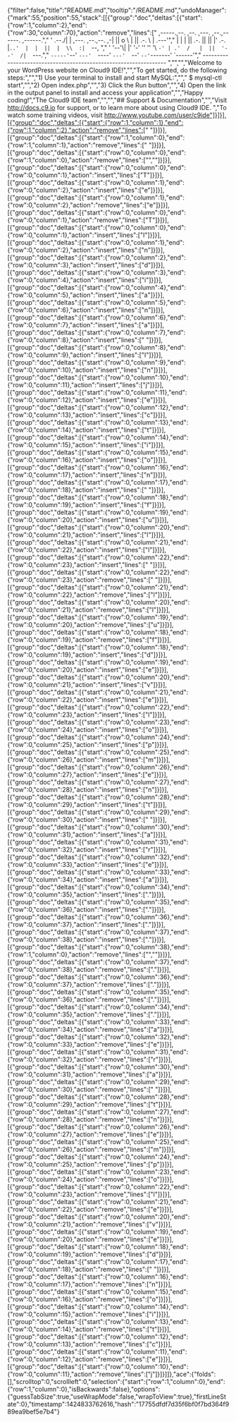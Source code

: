 {"filter":false,"title":"README.md","tooltip":"/README.md","undoManager":{"mark":55,"position":55,"stack":[[{"group":"doc","deltas":[{"start":{"row":1,"column":2},"end":{"row":30,"column":70},"action":"remove","lines":["   ,-----.,--.                  ,--. ,---.   ,--.,------.  ,------.","    '  .--./|  | ,---. ,--.,--. ,-|  || o   \\  |  ||  .-.  \\ |  .---'","    |  |    |  || .-. ||  ||  |' .-. |`..'  |  |  ||  |  \\  :|  `--, ","    '  '--'\\|  |' '-' ''  ''  '\\ `-' | .'  /   |  ||  '--'  /|  `---.","     `-----'`--' `---'  `----'  `---'  `--'    `--'`-------' `------'","    ----------------------------------------------------------------- ","","","Welcome to your WordPress website on Cloud9 IDE!","","To get started, do the following steps:","","1) Use your terminal to install and start MySQL:","","   $ mysql-ctl start","","2) Open index.php","","3) Click the Run button","","4) Open the link in the output panel to install and access your application","","Happy coding!","The Cloud9 IDE team","","","## Support & Documentation","","Visit http://docs.c9.io for support, or to learn more about using Cloud9 IDE. ","To watch some training videos, visit http://www.youtube.com/user/c9ide"]}]}],[{"group":"doc","deltas":[{"start":{"row":1,"column":1},"end":{"row":1,"column":2},"action":"remove","lines":[" "]}]}],[{"group":"doc","deltas":[{"start":{"row":1,"column":0},"end":{"row":1,"column":1},"action":"remove","lines":[" "]}]}],[{"group":"doc","deltas":[{"start":{"row":0,"column":0},"end":{"row":1,"column":0},"action":"remove","lines":["",""]}]}],[{"group":"doc","deltas":[{"start":{"row":0,"column":0},"end":{"row":0,"column":1},"action":"insert","lines":["T"]}]}],[{"group":"doc","deltas":[{"start":{"row":0,"column":1},"end":{"row":0,"column":2},"action":"insert","lines":["e"]}]}],[{"group":"doc","deltas":[{"start":{"row":0,"column":1},"end":{"row":0,"column":2},"action":"remove","lines":["e"]}]}],[{"group":"doc","deltas":[{"start":{"row":0,"column":0},"end":{"row":0,"column":1},"action":"remove","lines":["T"]}]}],[{"group":"doc","deltas":[{"start":{"row":0,"column":0},"end":{"row":0,"column":1},"action":"insert","lines":["I"]}]}],[{"group":"doc","deltas":[{"start":{"row":0,"column":1},"end":{"row":0,"column":2},"action":"insert","lines":["n"]}]}],[{"group":"doc","deltas":[{"start":{"row":0,"column":2},"end":{"row":0,"column":3},"action":"insert","lines":["d"]}]}],[{"group":"doc","deltas":[{"start":{"row":0,"column":3},"end":{"row":0,"column":4},"action":"insert","lines":["i"]}]}],[{"group":"doc","deltas":[{"start":{"row":0,"column":4},"end":{"row":0,"column":5},"action":"insert","lines":["a"]}]}],[{"group":"doc","deltas":[{"start":{"row":0,"column":5},"end":{"row":0,"column":6},"action":"insert","lines":["n"]}]}],[{"group":"doc","deltas":[{"start":{"row":0,"column":6},"end":{"row":0,"column":7},"action":"insert","lines":["a"]}]}],[{"group":"doc","deltas":[{"start":{"row":0,"column":7},"end":{"row":0,"column":8},"action":"insert","lines":[" "]}]}],[{"group":"doc","deltas":[{"start":{"row":0,"column":8},"end":{"row":0,"column":9},"action":"insert","lines":["I"]}]}],[{"group":"doc","deltas":[{"start":{"row":0,"column":9},"end":{"row":0,"column":10},"action":"insert","lines":["n"]}]}],[{"group":"doc","deltas":[{"start":{"row":0,"column":10},"end":{"row":0,"column":11},"action":"insert","lines":["j"]}]}],[{"group":"doc","deltas":[{"start":{"row":0,"column":11},"end":{"row":0,"column":12},"action":"insert","lines":["e"]}]}],[{"group":"doc","deltas":[{"start":{"row":0,"column":12},"end":{"row":0,"column":13},"action":"insert","lines":["c"]}]}],[{"group":"doc","deltas":[{"start":{"row":0,"column":13},"end":{"row":0,"column":14},"action":"insert","lines":["t"]}]}],[{"group":"doc","deltas":[{"start":{"row":0,"column":14},"end":{"row":0,"column":15},"action":"insert","lines":["i"]}]}],[{"group":"doc","deltas":[{"start":{"row":0,"column":15},"end":{"row":0,"column":16},"action":"insert","lines":["o"]}]}],[{"group":"doc","deltas":[{"start":{"row":0,"column":16},"end":{"row":0,"column":17},"action":"insert","lines":["n"]}]}],[{"group":"doc","deltas":[{"start":{"row":0,"column":17},"end":{"row":0,"column":18},"action":"insert","lines":[" "]}]}],[{"group":"doc","deltas":[{"start":{"row":0,"column":18},"end":{"row":0,"column":19},"action":"insert","lines":["f"]}]}],[{"group":"doc","deltas":[{"start":{"row":0,"column":19},"end":{"row":0,"column":20},"action":"insert","lines":["u"]}]}],[{"group":"doc","deltas":[{"start":{"row":0,"column":20},"end":{"row":0,"column":21},"action":"insert","lines":["l"]}]}],[{"group":"doc","deltas":[{"start":{"row":0,"column":21},"end":{"row":0,"column":22},"action":"insert","lines":["l"]}]}],[{"group":"doc","deltas":[{"start":{"row":0,"column":22},"end":{"row":0,"column":23},"action":"insert","lines":[" "]}]}],[{"group":"doc","deltas":[{"start":{"row":0,"column":22},"end":{"row":0,"column":23},"action":"remove","lines":[" "]}]}],[{"group":"doc","deltas":[{"start":{"row":0,"column":21},"end":{"row":0,"column":22},"action":"remove","lines":["l"]}]}],[{"group":"doc","deltas":[{"start":{"row":0,"column":20},"end":{"row":0,"column":21},"action":"remove","lines":["l"]}]}],[{"group":"doc","deltas":[{"start":{"row":0,"column":19},"end":{"row":0,"column":20},"action":"remove","lines":["u"]}]}],[{"group":"doc","deltas":[{"start":{"row":0,"column":18},"end":{"row":0,"column":19},"action":"remove","lines":["f"]}]}],[{"group":"doc","deltas":[{"start":{"row":0,"column":18},"end":{"row":0,"column":19},"action":"insert","lines":["d"]}]}],[{"group":"doc","deltas":[{"start":{"row":0,"column":19},"end":{"row":0,"column":20},"action":"insert","lines":["e"]}]}],[{"group":"doc","deltas":[{"start":{"row":0,"column":20},"end":{"row":0,"column":21},"action":"insert","lines":["v"]}]}],[{"group":"doc","deltas":[{"start":{"row":0,"column":21},"end":{"row":0,"column":22},"action":"insert","lines":["e"]}]}],[{"group":"doc","deltas":[{"start":{"row":0,"column":22},"end":{"row":0,"column":23},"action":"insert","lines":["l"]}]}],[{"group":"doc","deltas":[{"start":{"row":0,"column":23},"end":{"row":0,"column":24},"action":"insert","lines":["o"]}]}],[{"group":"doc","deltas":[{"start":{"row":0,"column":24},"end":{"row":0,"column":25},"action":"insert","lines":["p"]}]}],[{"group":"doc","deltas":[{"start":{"row":0,"column":25},"end":{"row":0,"column":26},"action":"insert","lines":["m"]}]}],[{"group":"doc","deltas":[{"start":{"row":0,"column":26},"end":{"row":0,"column":27},"action":"insert","lines":["e"]}]}],[{"group":"doc","deltas":[{"start":{"row":0,"column":27},"end":{"row":0,"column":28},"action":"insert","lines":["n"]}]}],[{"group":"doc","deltas":[{"start":{"row":0,"column":28},"end":{"row":0,"column":29},"action":"insert","lines":["t"]}]}],[{"group":"doc","deltas":[{"start":{"row":0,"column":29},"end":{"row":0,"column":30},"action":"insert","lines":[" "]}]}],[{"group":"doc","deltas":[{"start":{"row":0,"column":30},"end":{"row":0,"column":31},"action":"insert","lines":["a"]}]}],[{"group":"doc","deltas":[{"start":{"row":0,"column":31},"end":{"row":0,"column":32},"action":"insert","lines":["r"]}]}],[{"group":"doc","deltas":[{"start":{"row":0,"column":32},"end":{"row":0,"column":33},"action":"insert","lines":["e"]}]}],[{"group":"doc","deltas":[{"start":{"row":0,"column":33},"end":{"row":0,"column":34},"action":"insert","lines":["a"]}]}],[{"group":"doc","deltas":[{"start":{"row":0,"column":34},"end":{"row":0,"column":35},"action":"insert","lines":["."]}]}],[{"group":"doc","deltas":[{"start":{"row":0,"column":35},"end":{"row":0,"column":36},"action":"insert","lines":["."]}]}],[{"group":"doc","deltas":[{"start":{"row":0,"column":36},"end":{"row":0,"column":37},"action":"insert","lines":["."]}]}],[{"group":"doc","deltas":[{"start":{"row":0,"column":37},"end":{"row":0,"column":38},"action":"insert","lines":["."]}]}],[{"group":"doc","deltas":[{"start":{"row":0,"column":38},"end":{"row":1,"column":0},"action":"remove","lines":["",""]}]}],[{"group":"doc","deltas":[{"start":{"row":0,"column":37},"end":{"row":0,"column":38},"action":"remove","lines":["."]}]}],[{"group":"doc","deltas":[{"start":{"row":0,"column":36},"end":{"row":0,"column":37},"action":"remove","lines":["."]}]}],[{"group":"doc","deltas":[{"start":{"row":0,"column":35},"end":{"row":0,"column":36},"action":"remove","lines":["."]}]}],[{"group":"doc","deltas":[{"start":{"row":0,"column":34},"end":{"row":0,"column":35},"action":"remove","lines":["."]}]}],[{"group":"doc","deltas":[{"start":{"row":0,"column":33},"end":{"row":0,"column":34},"action":"remove","lines":["a"]}]}],[{"group":"doc","deltas":[{"start":{"row":0,"column":32},"end":{"row":0,"column":33},"action":"remove","lines":["e"]}]}],[{"group":"doc","deltas":[{"start":{"row":0,"column":31},"end":{"row":0,"column":32},"action":"remove","lines":["r"]}]}],[{"group":"doc","deltas":[{"start":{"row":0,"column":30},"end":{"row":0,"column":31},"action":"remove","lines":["a"]}]}],[{"group":"doc","deltas":[{"start":{"row":0,"column":29},"end":{"row":0,"column":30},"action":"remove","lines":[" "]}]}],[{"group":"doc","deltas":[{"start":{"row":0,"column":28},"end":{"row":0,"column":29},"action":"remove","lines":["t"]}]}],[{"group":"doc","deltas":[{"start":{"row":0,"column":27},"end":{"row":0,"column":28},"action":"remove","lines":["n"]}]}],[{"group":"doc","deltas":[{"start":{"row":0,"column":26},"end":{"row":0,"column":27},"action":"remove","lines":["e"]}]}],[{"group":"doc","deltas":[{"start":{"row":0,"column":25},"end":{"row":0,"column":26},"action":"remove","lines":["m"]}]}],[{"group":"doc","deltas":[{"start":{"row":0,"column":24},"end":{"row":0,"column":25},"action":"remove","lines":["p"]}]}],[{"group":"doc","deltas":[{"start":{"row":0,"column":23},"end":{"row":0,"column":24},"action":"remove","lines":["o"]}]}],[{"group":"doc","deltas":[{"start":{"row":0,"column":22},"end":{"row":0,"column":23},"action":"remove","lines":["l"]}]}],[{"group":"doc","deltas":[{"start":{"row":0,"column":21},"end":{"row":0,"column":22},"action":"remove","lines":["e"]}]}],[{"group":"doc","deltas":[{"start":{"row":0,"column":20},"end":{"row":0,"column":21},"action":"remove","lines":["v"]}]}],[{"group":"doc","deltas":[{"start":{"row":0,"column":19},"end":{"row":0,"column":20},"action":"remove","lines":["e"]}]}],[{"group":"doc","deltas":[{"start":{"row":0,"column":18},"end":{"row":0,"column":19},"action":"remove","lines":["d"]}]}],[{"group":"doc","deltas":[{"start":{"row":0,"column":17},"end":{"row":0,"column":18},"action":"remove","lines":[" "]}]}],[{"group":"doc","deltas":[{"start":{"row":0,"column":16},"end":{"row":0,"column":17},"action":"remove","lines":["n"]}]}],[{"group":"doc","deltas":[{"start":{"row":0,"column":15},"end":{"row":0,"column":16},"action":"remove","lines":["o"]}]}],[{"group":"doc","deltas":[{"start":{"row":0,"column":14},"end":{"row":0,"column":15},"action":"remove","lines":["i"]}]}],[{"group":"doc","deltas":[{"start":{"row":0,"column":13},"end":{"row":0,"column":14},"action":"remove","lines":["t"]}]}],[{"group":"doc","deltas":[{"start":{"row":0,"column":12},"end":{"row":0,"column":13},"action":"remove","lines":["c"]}]}],[{"group":"doc","deltas":[{"start":{"row":0,"column":11},"end":{"row":0,"column":12},"action":"remove","lines":["e"]}]}],[{"group":"doc","deltas":[{"start":{"row":0,"column":10},"end":{"row":0,"column":11},"action":"remove","lines":["j"]}]}]]},"ace":{"folds":[],"scrolltop":0,"scrollleft":0,"selection":{"start":{"row":1,"column":0},"end":{"row":1,"column":0},"isBackwards":false},"options":{"guessTabSize":true,"useWrapMode":false,"wrapToView":true},"firstLineState":0},"timestamp":1424833762616,"hash":"17755dfdf7d35f6bf0f7bd364f989ea9bef5e7b4"}